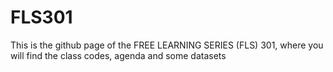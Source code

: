 # FLS301
This is the github page of the FREE LEARNING SERIES (FLS) 301, where you will find the class codes, agenda and some datasets
